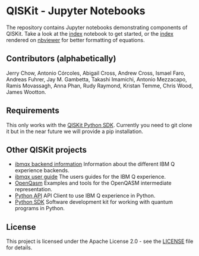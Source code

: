 # QISKit - Jupyter Notebooks


The repository contains Jupyter notebooks demonstrating components of QISKit. Take a look at the [index](index.ipynb) notebook  to get started, or the [index](https://nbviewer.jupyter.org/github/QISKit/qiskit-tutorial/blob/master/index.ipynb) rendered on [nbviewer](https://nbviewer.jupyter.org/) for better formatting of equations.   

## Contributors (alphabetically)

Jerry Chow, Antonio Córcoles, Abigail Cross, Andrew Cross, Ismael Faro, Andreas Fuhrer, Jay M. Gambetta, Takashi Imamichi, Antonio Mezzacapo, Ramis Movassagh, Anna Phan, Rudy Raymond, Kristan Temme, Chris Wood, James Wootton.

## Requirements

This only works with the [QISKit Python SDK](https://github.com/QISKit/qiskit-sdk-py). Currently you need to git clone it but in the near future we will provide a pip installation.

## Other QISKit projects

* [ibmqx backend information](https://github.com/QISKit/ibmqx-backend-information) Information about the different IBM Q experience backends.
* [ibmqx user guide](https://github.com/QISKit/ibmqx-user-guides) The users guides for the IBM Q experience.
* [OpenQasm](https://github.com/QISKit/openqasm) Examples and tools for the OpenQASM intermediate representation.
* [Python API](https://github.com/QISKit/qiskit-api-py) API Client to use IBM Q experience in Python.
* [Python SDK](https://github.com/QISKit/qiskit-sdk-py) Software development kit for working with quantum programs in Python.

## License

This project is licensed under the Apache License 2.0 - see the [LICENSE](LICENSE) file for details.
